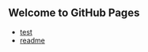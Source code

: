 ## Welcome to GitHub Pages

 

* [test](https://daniel-355.github.io/Daniel.he/test.html) 
* [readme](https://daniel-355.github.io/Daniel.he/README.md) 
